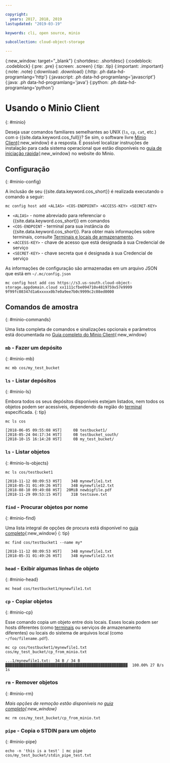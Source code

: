 ```yaml
---

copyright:
  years: 2017, 2018, 2019
lastupdated: "2019-03-19"

keywords: cli, open source, minio

subcollection: cloud-object-storage

---
```

{:new_window: target="_blank"}
{:shortdesc: .shortdesc}
{:codeblock: .codeblock}
{:pre: .pre}
{:screen: .screen}
{:tip: .tip}
{:important: .important}
{:note: .note}
{:download: .download} 
{:http: .ph data-hd-programlang='http'} 
{:javascript: .ph data-hd-programlang='javascript'} 
{:java: .ph data-hd-programlang='java'} 
{:python: .ph data-hd-programlang='python'}

# Usando o Minio Client
{: #minio}

Deseja usar comandos familiares semelhantes ao UNIX (`ls`, `cp`, `cat`, etc.) com o {{site.data.keyword.cos_full}}? Se sim, o software livre [Minio Client](https://min.io/download#/linux){:new_window} é a resposta. É possível localizar instruções de instalação para cada sistema operacional que estão disponíveis no [guia de iniciação rápida](https://docs.min.io/docs/minio-client-quickstart-guide.html){:new_window} no website do Minio.

## Configuração
{: #minio-config}

A inclusão de seu {{site.data.keyword.cos_short}} é realizada executando o comando a seguir:

```
mc config host add <ALIAS> <COS-ENDPOINT> <ACCESS-KEY> <SECRET-KEY>
```

* `<ALIAS>` - nome abreviado para referenciar o {{site.data.keyword.cos_short}} em comandos
* `<COS-ENDPOINT` - terminal para sua instância do {{site.data.keyword.cos_short}}. Para obter mais informações sobre terminais, consulte [Terminais e locais de armazenamento](/docs/services/cloud-object-storage?topic=cloud-object-storage-endpoints#endpoints).
* `<ACCESS-KEY>` - chave de acesso que está designada à sua Credencial de serviço
* `<SECRET-KEY>` - chave secreta que é designada à sua Credencial de serviço

As informações de configuração são armazenadas em um arquivo JSON que está em `~/.mc/config.json`

```
mc config host add cos https://s3.us-south.cloud-object-storage.appdomain.cloud xx1111cfbe094710x4819759x57e9999 9f99fc08347d1a6xxxxx0b7e0a9ee7b0c9999c2c08ed0000
```

## Comandos de amostra
{: #minio-commands}

Uma lista completa de comandos e sinalizações opcionais e parâmetros está documentada no [Guia completo do Minio Client](https://docs.min.io/docs/minio-client-complete-guide){:new_window}

### `mb` - Fazer um depósito
{: #minio-mb}

```
mc mb cos/my_test_bucket
```

### `ls` - Listar depósitos
{: #minio-ls}

Embora todos os seus depósitos disponíveis estejam listados, nem todos os objetos podem ser acessíveis, dependendo da região do [terminal](/docs/services/cloud-object-storage?topic=cloud-object-storage-endpoints#endpoints) especificada.
{: tip}

```
mc ls cos
```

```
[2018-06-05 09:55:08 HST]     0B testbucket1/
[2018-05-24 04:17:34 HST]     0B testbucket_south/
[2018-10-15 16:14:28 HST]     0B my_test_bucket/
```


### `ls` - Listar objetos
{: #minio-ls-objects}

```
mc ls cos/testbucket1
```

```
[2018-11-12 08:09:53 HST]    34B mynewfile1.txt
[2018-05-31 01:49:26 HST]    34B mynewfile12.txt
[2018-08-10 09:49:08 HST]  20MiB newbigfile.pdf
[2018-11-29 09:53:15 HST]    31B testsave.txt
```

### `find` - Procurar objetos por nome
{: #minio-find}

Uma lista integral de opções de procura está disponível no [guia completo](https://docs.min.io/docs/minio-client-complete-guide#find){:new_window}
{: tip}

```
mc find cos/testbucket1 --name my*
```

```
[2018-11-12 08:09:53 HST]    34B mynewfile1.txt
[2018-05-31 01:49:26 HST]    34B mynewfile12.txt
```

### `head` - Exibir algumas linhas de objeto
{: #minio-head}

```
mc head cos/testbucket1/mynewfile1.txt
```

### `cp` - Copiar objetos
{: #minio-cp}

Esse comando copia um objeto entre dois locais. Esses locais podem ser hosts diferentes (como [terminais](/docs/services/cloud-object-storage?topic=cloud-object-storage-endpoints#endpoints) ou serviços de armazenamento diferentes) ou locais do sistema de arquivos local (como `~/foo/filename.pdf`).
```
mc cp cos/testbucket1/mynewfile1.txt cos/my_test_bucket/cp_from_minio.txt
```

```
...1/mynewfile1.txt:  34 B / 34 B  ▓▓▓▓▓▓▓▓▓▓▓▓▓▓▓▓▓▓▓▓▓▓▓▓▓▓▓▓▓▓▓▓▓▓▓▓▓▓▓▓▓▓▓▓▓▓▓▓▓▓▓▓▓▓  100.00% 27 B/s 1s
```

### `rm` - Remover objetos
{: #minio-rm}

*Mais opções de remoção estão disponíveis no [guia completo](https://docs.min.io/docs/minio-client-complete-guide#rm){:new_window}*

```
mc rm cos/my_test_bucket/cp_from_minio.txt
```

### `pipe` - Copia o STDIN para um objeto
{: #minio-pipe}

```
echo -n 'this is a test' | mc pipe cos/my_test_bucket/stdin_pipe_test.txt
```
